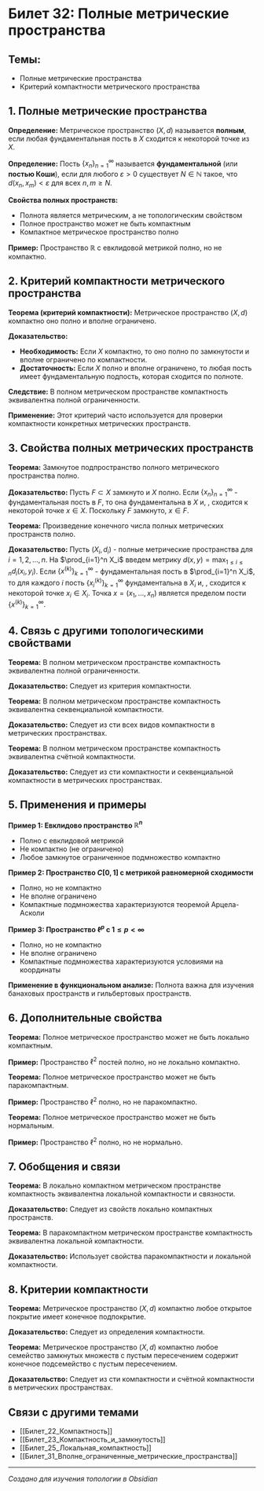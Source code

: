 # Билет 32: Полные метрические пространства

## Темы:
- Полные метрические пространства
- Критерий компактности метрического пространства

## 1. Полные метрические пространства

**Определение:** Метрическое пространство $(X, d)$ называется **полным**, если любая фундаментальная пость в $X$ сходится к некоторой точке из $X$.

**Определение:** Пость $\{x_n\}_{n=1}^{\infty}$ называется **фундаментальной** (или **постью Коши**), если для любого $\varepsilon > 0$ существует $N \in \mathbb{N}$ такое, что $d(x_n, x_m) < \varepsilon$ для всех $n, m \geq N$.

**Свойства полных пространств:**
- Полнота является метрическим, а не топологическим свойством
- Полное пространство может не быть компактным
- Компактное метрическое пространство полно

**Пример:** Пространство $\mathbb{R}$ с евклидовой метрикой полно, но не компактно.

## 2. Критерий компактности метрического пространства

**Теорема (критерий компактности):** Метрическое пространство $(X, d)$ компактно  оно полно и вполне ограничено.

**Доказательство:**
- **Необходимость:** Если $X$ компактно, то оно полно по замкнутости и вполне ограничено по компактности.
- **Достаточность:** Если $X$ полно и вполне ограничено, то любая пость имеет фундаментальную подпость, которая сходится по полноте.

**Следствие:** В полном метрическом пространстве компактность эквивалентна полной ограниченности.

**Применение:** Этот критерий часто используется для проверки компактности конкретных метрических пространств.

## 3. Свойства полных метрических пространств

**Теорема:** Замкнутое подпространство полного метрического пространства полно.

**Доказательство:** Пусть $F \subset X$ замкнуто и $X$ полно. Если $\{x_n\}_{n=1}^{\infty}$ - фундаментальная пость в $F$, то она фундаментальна в $X$ и, , сходится к некоторой точке $x \in X$. Поскольку $F$ замкнуто, $x \in F$.

**Теорема:** Произведение конечного числа полных метрических пространств полно.

**Доказательство:** Пусть $(X_i, d_i)$ - полные метрические пространства для $i = 1, 2, \ldots, n$. На $\prod_{i=1}^n X_i$ введем метрику $d(x, y) = \max_{1 \leq i \leq n} d_i(x_i, y_i)$. Если $\{x^{(k)}\}_{k=1}^{\infty}$ - фундаментальная пость в $\prod_{i=1}^n X_i$, то для каждого $i$ пость $\{x_i^{(k)}\}_{k=1}^{\infty}$ фундаментальна в $X_i$ и, , сходится к некоторой точке $x_i \in X_i$. Точка $x = (x_1, \ldots, x_n)$ является пределом пости $\{x^{(k)}\}_{k=1}^{\infty}$.

## 4. Связь с другими топологическими свойствами

**Теорема:** В полном метрическом пространстве компактность эквивалентна полной ограниченности.

**Доказательство:** Следует из критерия компактности.

**Теорема:** В полном метрическом пространстве компактность эквивалентна секвенциальной компактности.

**Доказательство:** Следует из сти всех видов компактности в метрических пространствах.

**Теорема:** В полном метрическом пространстве компактность эквивалентна счётной компактности.

**Доказательство:** Следует из сти компактности и секвенциальной компактности в метрических пространствах.

## 5. Применения и примеры

**Пример 1: Евклидово пространство $\mathbb{R}^n$**
- Полно с евклидовой метрикой
- Не компактно (не ограничено)
- Любое замкнутое ограниченное подмножество компактно

**Пример 2: Пространство $C[0,1]$ с метрикой равномерной сходимости**
- Полно, но не компактно
- Не вполне ограничено
- Компактные подмножества характеризуются теоремой Арцела-Асколи

**Пример 3: Пространство $\ell^p$ с $1 \leq p < \infty$**
- Полно, но не компактно
- Не вполне ограничено
- Компактные подмножества характеризуются условиями на координаты

**Применение в функциональном анализе:** Полнота важна для изучения банаховых пространств и гильбертовых пространств.

## 6. Дополнительные свойства

**Теорема:** Полное метрическое пространство может не быть локально компактным.

**Пример:** Пространство $\ell^2$ постей полно, но не локально компактно.

**Теорема:** Полное метрическое пространство может не быть паракомпактным.

**Пример:** Пространство $\ell^2$ полно, но не паракомпактно.

**Теорема:** Полное метрическое пространство может не быть нормальным.

**Пример:** Пространство $\ell^2$ полно, но не нормально.

## 7. Обобщения и связи

**Теорема:** В локально компактном метрическом пространстве компактность эквивалентна локальной компактности и связности.

**Доказательство:** Следует из свойств локально компактных пространств.

**Теорема:** В паракомпактном метрическом пространстве компактность эквивалентна локальной компактности.

**Доказательство:** Использует свойства паракомпактности и локальной компактности.

## 8. Критерии компактности

**Теорема:** Метрическое пространство $(X, d)$ компактно  любое открытое покрытие имеет конечное подпокрытие.

**Доказательство:** Следует из определения компактности.

**Теорема:** Метрическое пространство $(X, d)$ компактно  любое семейство замкнутых множеств с пустым пересечением содержит конечное подсемейство с пустым пересечением.

**Доказательство:** Следует из сти компактности и счётной компактности в метрических пространствах.

## Связи с другими темами

- [[Билет_22_Компактность]]
- [[Билет_23_Компактность_и_замкнутость]]
- [[Билет_25_Локальная_компактность]]
- [[Билет_31_Вполне_ограниченные_метрические_пространства]]

---

*Создано для изучения топологии в Obsidian*

